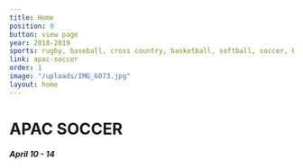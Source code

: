 ```yaml
---
title: Home
position: 0
button: view page
year: 2018-2019
sports: rugby, baseball, cross country, basketball, softball, soccer, badminton
link: apac-soccer
order: 1
image: "/uploads/IMG_6073.jpg"
layout: home
---
```


# APAC SOCCER

##### April 10 - 14
